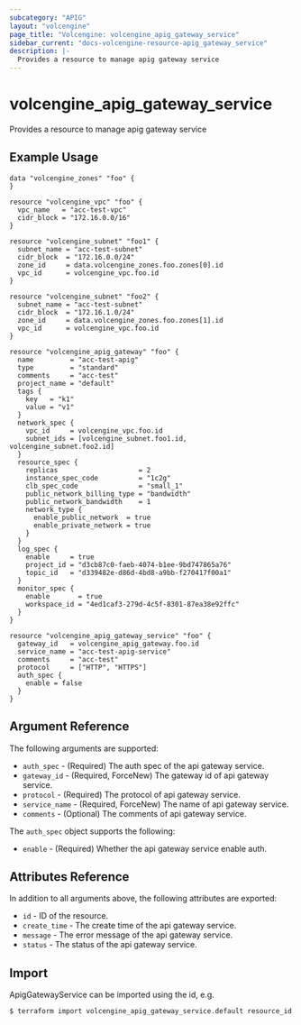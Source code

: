 ```yaml
---
subcategory: "APIG"
layout: "volcengine"
page_title: "Volcengine: volcengine_apig_gateway_service"
sidebar_current: "docs-volcengine-resource-apig_gateway_service"
description: |-
  Provides a resource to manage apig gateway service
---
```

# volcengine_apig_gateway_service
Provides a resource to manage apig gateway service
## Example Usage
```hcl
data "volcengine_zones" "foo" {
}

resource "volcengine_vpc" "foo" {
  vpc_name   = "acc-test-vpc"
  cidr_block = "172.16.0.0/16"
}

resource "volcengine_subnet" "foo1" {
  subnet_name = "acc-test-subnet"
  cidr_block  = "172.16.0.0/24"
  zone_id     = data.volcengine_zones.foo.zones[0].id
  vpc_id      = volcengine_vpc.foo.id
}

resource "volcengine_subnet" "foo2" {
  subnet_name = "acc-test-subnet"
  cidr_block  = "172.16.1.0/24"
  zone_id     = data.volcengine_zones.foo.zones[1].id
  vpc_id      = volcengine_vpc.foo.id
}

resource "volcengine_apig_gateway" "foo" {
  name         = "acc-test-apig"
  type         = "standard"
  comments     = "acc-test"
  project_name = "default"
  tags {
    key   = "k1"
    value = "v1"
  }
  network_spec {
    vpc_id     = volcengine_vpc.foo.id
    subnet_ids = [volcengine_subnet.foo1.id, volcengine_subnet.foo2.id]
  }
  resource_spec {
    replicas                    = 2
    instance_spec_code          = "1c2g"
    clb_spec_code               = "small_1"
    public_network_billing_type = "bandwidth"
    public_network_bandwidth    = 1
    network_type {
      enable_public_network  = true
      enable_private_network = true
    }
  }
  log_spec {
    enable     = true
    project_id = "d3cb87c0-faeb-4074-b1ee-9bd747865a76"
    topic_id   = "d339482e-d86d-4bd8-a9bb-f270417f00a1"
  }
  monitor_spec {
    enable       = true
    workspace_id = "4ed1caf3-279d-4c5f-8301-87ea38e92ffc"
  }
}

resource "volcengine_apig_gateway_service" "foo" {
  gateway_id   = volcengine_apig_gateway.foo.id
  service_name = "acc-test-apig-service"
  comments     = "acc-test"
  protocol     = ["HTTP", "HTTPS"]
  auth_spec {
    enable = false
  }
}
```
## Argument Reference
The following arguments are supported:
* `auth_spec` - (Required) The auth spec of the api gateway service.
* `gateway_id` - (Required, ForceNew) The gateway id of api gateway service.
* `protocol` - (Required) The protocol of api gateway service.
* `service_name` - (Required, ForceNew) The name of api gateway service.
* `comments` - (Optional) The comments of api gateway service.

The `auth_spec` object supports the following:

* `enable` - (Required) Whether the api gateway service enable auth.

## Attributes Reference
In addition to all arguments above, the following attributes are exported:
* `id` - ID of the resource.
* `create_time` - The create time of the api gateway service.
* `message` - The error message of the api gateway service.
* `status` - The status of the api gateway service.


## Import
ApigGatewayService can be imported using the id, e.g.
```
$ terraform import volcengine_apig_gateway_service.default resource_id
```

